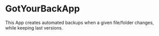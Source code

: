 # GotYourBackApp
This App creates automated backups when a given file/folder changes, while keeping last versions.
